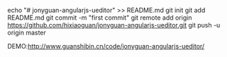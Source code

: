 echo "# jonyguan-angularjs-ueditor" >> README.md
git init
git add README.md
git commit -m "first commit"
git remote add origin https://github.com/hixiaoguan/jonyguan-angularjs-ueditor.git
git push -u origin master

DEMO:http://www.guanshibin.cn/code/jonyguan-angularjs-ueditor/